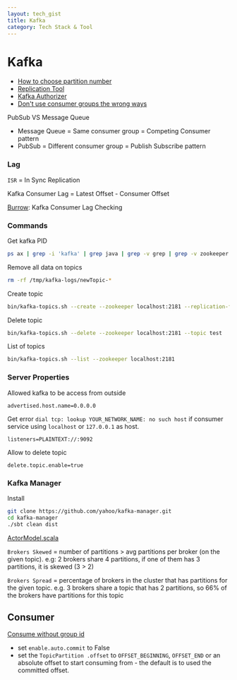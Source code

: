 ```yaml
---
layout: tech_gist
title: Kafka
category: Tech Stack & Tool
---
```


# Kafka

- [How to choose partition number](https://www.confluent.io/blog/how-to-choose-the-number-of-topicspartitions-in-a-kafka-cluster/)
- [Replication Tool](https://cwiki.apache.org/confluence/display/KAFKA/Replication+tools)
- [Kafka Authorizer](https://cwiki.apache.org/confluence/display/KAFKA/Kafka+Authorization+Command+Line+Interface)
- [Don't use consumer groups the wrong ways](https://dzone.com/articles/dont-use-apache-kafka-consumer-groups-the-wrong-wa)

PubSub VS Message Queue
- Message Queue = Same consumer group = Competing Consumer pattern
- PubSub = Different consumer group = Publish Subscribe pattern

### Lag

`ISR` = In Sync Replication

Kafka Consumer Lag = Latest Offset - Consumer Offset

[Burrow](https://github.com/linkedin/Burrow): Kafka Consumer Lag Checking


### Commands

Get kafka PID
```bash
ps ax | grep -i 'kafka' | grep java | grep -v grep | grep -v zookeeper | awk '{print $1}'
```

Remove all data on topics
```bash
rm -rf /tmp/kafka-logs/newTopic-*
```

Create topic
```bash
bin/kafka-topics.sh --create --zookeeper localhost:2181 --replication-factor 1 --partitions 1 --topic test
```

Delete topic
```bash
bin/kafka-topics.sh --delete --zookeeper localhost:2181 --topic test
```

List of topics
```bash
bin/kafka-topics.sh --list --zookeeper localhost:2181
```



### Server Properties

Allowed kafka to be access from outside
```properties
advertised.host.name=0.0.0.0
```

Get error `dial tcp: lookup YOUR_NETWORK_NAME: no such host` if consumer service using `localhost` or `127.0.0.1` as host. 
```properties
listeners=PLAINTEXT://:9092 
``` 

Allow to delete topic
```properties
delete.topic.enable=true
```


### Kafka Manager

Install 
```bash
git clone https://github.com/yahoo/kafka-manager.git
cd kafka-manager
./sbt clean dist
```

[ActorModel.scala](https://github.com/yahoo/kafka-manager/blob/5edd5e96ac4a8a3701b8e01922e256c052ce3f29/app/kafka/manager/model/ActorModel.scala#L416-L420)

`Brokers Skewed` = number of partitions > avg partitions per broker (on the given topic).
  e.g: 2 brokers share 4 partitions, if one of them has 3 partitions, it is skewed (3 > 2)

`Brokers Spread` = percentage of brokers in the cluster that has partitions for the given topic.
e.g. 3 brokers share a topic that has 2 partitions, so 66% of the brokers have partitions for this topic


## Consumer

[Consume without group id](https://github.com/confluentinc/confluent-kafka-python/issues/250)
- set `enable.auto.commit` to False
- set the `TopicPartition .offset` to `OFFSET_BEGINNING`, `OFFSET_END` or an absolute offset to start consuming from - the default is to used the committed offset.
